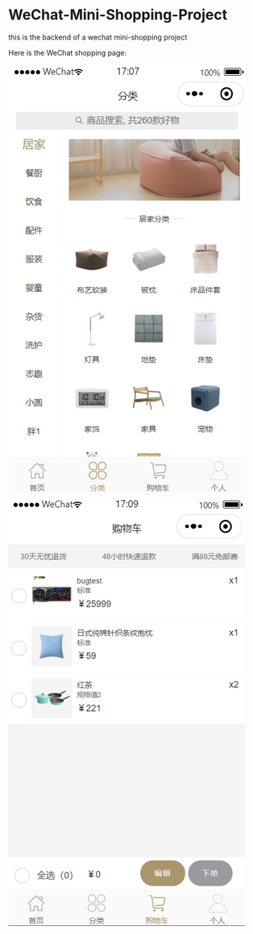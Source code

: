 # WeChat-Mini-Shopping-Project

this is the backend of a wechat mini-shopping project

Here is the WeChat shopping page:

![001](https://raw.githubusercontent.com/Flowers2Algernon/Wechat-Shopping/fc6b51a7d52b0de4afd4c09214ece4a3d6ca0efc/assets/001.png)

![002](assets/002.png)



